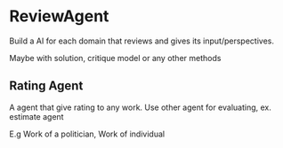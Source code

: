 # ReviewAgent

Build a AI for each domain that reviews and gives its input/perspectives.

Maybe with solution, critique model or any other methods 

## Rating Agent 

A agent that give rating to any work. Use other agent for evaluating, ex. estimate agent 

E.g Work of a politician, Work of individual



